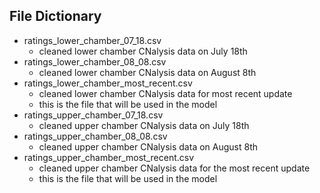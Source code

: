 ## File Dictionary

- ratings_lower_chamber_07_18.csv
  - cleaned lower chamber CNalysis data on July 18th
- ratings_lower_chamber_08_08.csv
  - cleaned lower chamber CNalysis data on August 8th
- ratings_lower_chamber_most_recent.csv
  - cleaned lower chamber CNalysis data for most recent update
  - this is the file that will be used in the model
- ratings_upper_chamber_07_18.csv
  - cleaned upper chamber CNalysis data on July 18th
- ratings_upper_chamber_08_08.csv
  - cleaned upper chamber CNalysis data on August 8th
- ratings_upper_chamber_most_recent.csv
  - cleaned upper chamber CNalysis data for the most recent update
  - this is the file that will be used in the model
